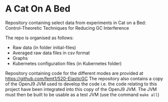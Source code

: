 # A Cat On A Bed
Repository containing select data from experiments in Cat on a Bed: Control-Theoretic Techniques for Reducing GC Interference

The repo is organised as follows:
* Raw data (in folder initial-files)
* Averaged raw data files in csv format
* Graphs
* Kubernetes configuration files (in Kubernetes folder)

Repository containing code for the different modes are provided at https://github.com/femt1/520-ElasticGC
The repository also contains a copy of the OpenJ9 JVM used to develop the code i.e. the code relating to this project have been integrated into this copy of the OpenJ9 JVM. The JVM must then be built to be usable as a test JVM (use the command `make all`)


